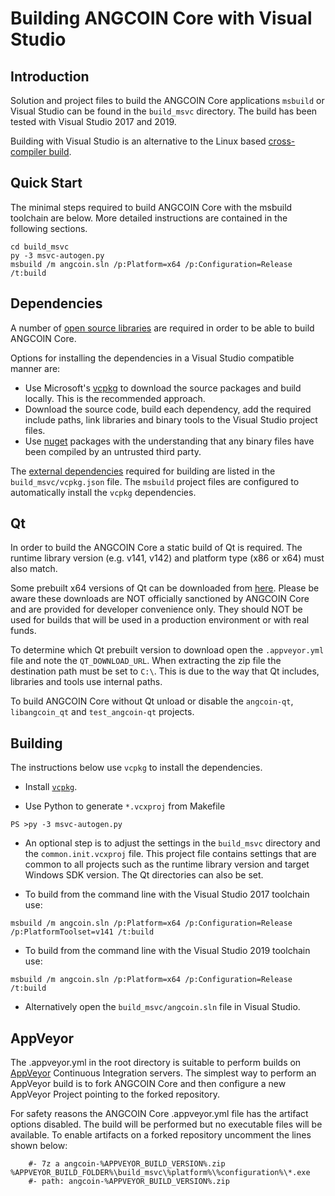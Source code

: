 Building ANGCOIN Core with Visual Studio
========================================

Introduction
---------------------
Solution and project files to build the ANGCOIN Core applications `msbuild` or Visual Studio can be found in the `build_msvc` directory. The build has been tested with Visual Studio 2017 and 2019.

Building with Visual Studio is an alternative to the Linux based [cross-compiler build](https://github.com/angcoin/angcoin/blob/master/doc/build-windows.md).

Quick Start
---------------------
The minimal steps required to build ANGCOIN Core with the msbuild toolchain are below. More detailed instructions are contained in the following sections.

```
cd build_msvc
py -3 msvc-autogen.py
msbuild /m angcoin.sln /p:Platform=x64 /p:Configuration=Release /t:build
```

Dependencies
---------------------
A number of [open source libraries](https://github.com/angcoin/angcoin/blob/master/doc/dependencies.md) are required in order to be able to build ANGCOIN Core.

Options for installing the dependencies in a Visual Studio compatible manner are:

- Use Microsoft's [vcpkg](https://docs.microsoft.com/en-us/cpp/vcpkg) to download the source packages and build locally. This is the recommended approach.
- Download the source code, build each dependency, add the required include paths, link libraries and binary tools to the Visual Studio project files.
- Use [nuget](https://www.nuget.org/) packages with the understanding that any binary files have been compiled by an untrusted third party.

The [external dependencies](https://github.com/angcoin/angcoin/blob/master/doc/dependencies.md) required for building are listed in the `build_msvc/vcpkg.json` file. The `msbuild` project files are configured to automatically install the `vcpkg` dependencies.

Qt
---------------------
In order to build the ANGCOIN Core a static build of Qt is required. The runtime library version (e.g. v141, v142) and platform type (x86 or x64) must also match.

Some prebuilt x64 versions of Qt can be downloaded from [here](https://github.com/sipsorcery/qt_win_binary/releases). Please be aware these downloads are NOT officially sanctioned by ANGCOIN Core and are provided for developer convenience only. They should NOT be used for builds that will be used in a production environment or with real funds.

To determine which Qt prebuilt version to download open the `.appveyor.yml` file and note the `QT_DOWNLOAD_URL`. When extracting the zip file the destination path must be set to `C:\`. This is due to the way that Qt includes, libraries and tools use internal paths.

To build ANGCOIN Core without Qt unload or disable the `angcoin-qt`, `libangcoin_qt` and `test_angcoin-qt` projects.

Building
---------------------
The instructions below use `vcpkg` to install the dependencies.

- Install [`vcpkg`](https://github.com/Microsoft/vcpkg).

- Use Python to generate `*.vcxproj` from Makefile

```
PS >py -3 msvc-autogen.py
```

- An optional step is to adjust the settings in the `build_msvc` directory and the `common.init.vcxproj` file. This project file contains settings that are common to all projects such as the runtime library version and target Windows SDK version. The Qt directories can also be set.

- To build from the command line with the Visual Studio 2017 toolchain use:

```
msbuild /m angcoin.sln /p:Platform=x64 /p:Configuration=Release /p:PlatformToolset=v141 /t:build
```

- To build from the command line with the Visual Studio 2019 toolchain use:

```
msbuild /m angcoin.sln /p:Platform=x64 /p:Configuration=Release /t:build
```

- Alternatively open the `build_msvc/angcoin.sln` file in Visual Studio.

AppVeyor
---------------------
The .appveyor.yml in the root directory is suitable to perform builds on [AppVeyor](https://www.appveyor.com/) Continuous Integration servers. The simplest way to perform an AppVeyor build is to fork ANGCOIN Core and then configure a new AppVeyor Project pointing to the forked repository.

For safety reasons the ANGCOIN Core .appveyor.yml file has the artifact options disabled. The build will be performed but no executable files will be available. To enable artifacts on a forked repository uncomment the lines shown below:

```
    #- 7z a angcoin-%APPVEYOR_BUILD_VERSION%.zip %APPVEYOR_BUILD_FOLDER%\build_msvc\%platform%\%configuration%\*.exe
    #- path: angcoin-%APPVEYOR_BUILD_VERSION%.zip
```
